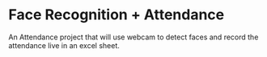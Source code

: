 # Face Recognition + Attendance
An Attendance project that will use webcam to detect faces and record the attendance live in an excel sheet. 
